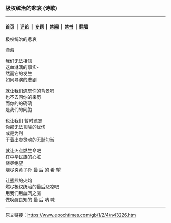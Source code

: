 ### 极权统治的悲哀 (诗歌)

---

#### [首页](../../../..?n43226) &nbsp;|&nbsp; [评论](../../../../../epoch-comment?n43226) &nbsp;|&nbsp; [专题](../../../../../epoch-special?n43226) &nbsp;|&nbsp; [禁闻](../../../../../epoch-news?n43226) &nbsp;|&nbsp; [禁书](../../../../../books?n43226) &nbsp;|&nbsp; [翻墙](https://github.com/gfw-breaker/nogfw/blob/master/README.md?n43226)


<div class="post_content" id="artbody" itemprop="articleBody">
 <!-- article content begin -->
 <p>
  极权统治的悲哀
 </p>
 <p>
  潇湘
 </p>
 <p>
  我们无法相信
  <br/>
  这血淋漓的事实-
  <br/>
  然而它的发生
  <br/>
  如同导演的悲剧
 </p>
 <p>
  就让我们遗忘你的背景吧
  <br/>
  也不去问你的来历
  <br/>
  而你的的确确
  <br/>
  是我们的同胞
 </p>
 <p>
  也让我们 暂时遗忘
  <br/>
  你那无法言喻的忧伤
  <br/>
  或是为利
  <br/>
  干着出卖灵魂的无耻勾当
 </p>
 <p>
  就让火点燃生命吧
  <br/>
  在中华民族的心脏
  <br/>
  烧尽绝望
  <br/>
  烧尽炎黄子孙 最 后 的 希 望
 </p>
 <p>
  让熊熊的火焰
  <br/>
  燃尽极权统治的最后悲凉吧
  <br/>
  用我们用血肉之驱
  <br/>
  做唤醒良知的 最 后 呐 喊
 </p>
 <!-- article content end -->
 <div id="below_article_ad">
 </div>
</div>


---

原文链接：https://www.epochtimes.com/gb/1/2/4/n43226.htm